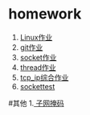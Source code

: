 # homework
 1. <a href="./linux作业/linux作业.md"> Linux作业</a>
 2. <a href ="./git作业/git作业.md"> git作业 </a>
 3. <a href ="./socket编程作业/socket作业.md"> socket作业 </a>
 4. <a href ="./thread作业/thread作业.md"> thread作业 </a>
 5. <a href ="./tcp_ip综合作业/tcp_ip综合作业.md"> tcp_ip综合作业</a>
 6. <a href ="./sockettest"> sockettest </a>





#其他
1.<a href="https://www.jianshu.com/p/907c4cd5d33b"> 子网掩码</a>
